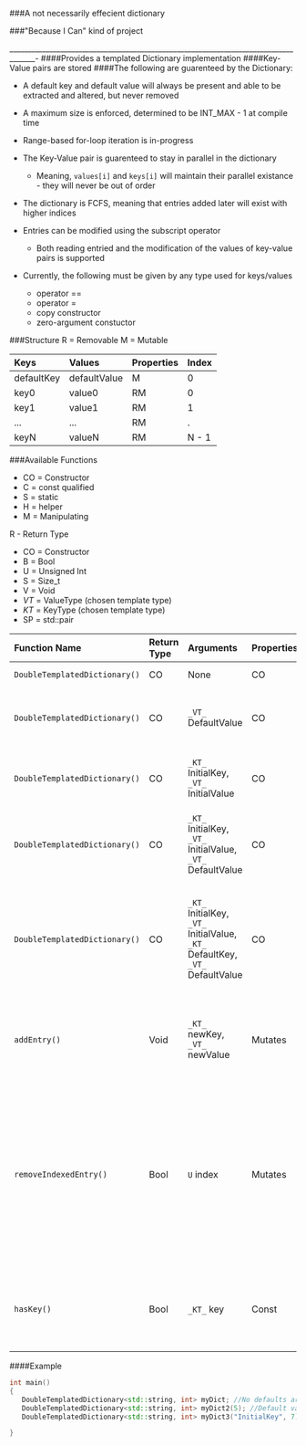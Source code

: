 ###A not necessarily effecient dictionary

###"Because I Can" kind of project

_____________________________________________________________________________________-
####Provides a templated Dictionary implementation
####Key-Value pairs are stored
####The following are guarenteed by the Dictionary:
-  A default key and default value will always be present and able to be extracted and altered, but never removed
-  A maximum size is enforced, determined to be INT_MAX - 1 at compile time
-  Range-based for-loop iteration is in-progress
-  The Key-Value pair is guarenteed to stay in parallel in the dictionary
    *  Meaning, ```values[i]``` and ```keys[i]``` will maintain their parallel existance - they will never be out of order
-  The dictionary is FCFS, meaning that entries added later will exist with higher indices

-  Entries can be modified using the subscript operator
    * Both reading entried and the modification of the values of key-value pairs is supported
-  Currently, the following must be given by any type used for keys/values
    * operator ==
    * operator = 
    * copy constructor
    * zero-argument constuctor

###Structure
R = Removable
M = Mutable

|Keys|Values|Properties|Index|
|:---|:-----|----------|-----|
|defaultKey|defaultValue|M|0|
|key0|value0|RM|0|
|key1|value1|RM|1|
|... | ...  |RM|.|
|keyN|valueN|RM|N - 1|

###Available Functions

- CO = Constructor
- C = const qualified
- S = static
- H = helper
- M = Manipulating

R<type> - Return Type
   - CO = Constructor
   - B = Bool
   - U = Unsigned Int
   - S = Size_t
   - V = Void
   - _VT_ = ValueType (chosen template type)
   - _KT_ = KeyType (chosen template type)
   - SP = std::pair

|Function Name| Return Type | Arguments | Properties | Description |
|:------------|:------------|:----------|:-----------|:------------|
|```DoubleTemplatedDictionary()```| CO | None | CO | No-Arg Constructor |
|```DoubleTemplatedDictionary()```| CO | ```_VT_``` DefaultValue | CO | Constructor - Gives defaultValue to the dictionary |
|```DoubleTemplatedDictionary()```| CO | ```_KT_``` InitialKey, ```_VT_``` InitialValue | CO | Constructor - sets inital key/value pair (not the default pair) |
|```DoubleTemplatedDictionary()```| CO | ```_KT_``` InitialKey, ```_VT_``` InitialValue, ```_VT_``` DefaultValue | CO | Constructor - sets initial key/value pair and the default value |
|```DoubleTemplatedDictionary()```| CO | ```_KT_``` InitialKey, ```_VT_``` InitialValue, ```_KT_``` DefaultKey, ```_VT_``` DefaultValue | CO | Constructor - sets initial key/value pair and manually sets both the default key and default value |
|```addEntry()```| Void | ```_KT_``` newKey, ```_VT_``` newValue | Mutates | Adds an entry - Replaces existing value if the key already exists |
|```removeIndexedEntry()```| Bool | ```U``` index | Mutates | Removed the key/value pair assocaited with the index - returns true if successful, or false if either the entry does not exist or the index given was 0 |
|```hasKey()```| Bool | ```_KT_``` key | Const | Returns true if the dictionary has a key that matches the given |

####Example
```c++
int main()
{
   DoubleTemplatedDictionary<std::string, int> myDict; //No defaults are given
   DoubleTemplatedDictionary<std::string, int> myDict2(5); //Default value = 5
   DoubleTemplatedDictionary<std::string, int> myDict3("InitialKey", 7); //Initial key and value (NOT THE DEFAULT KEY AND VALUE)

}

